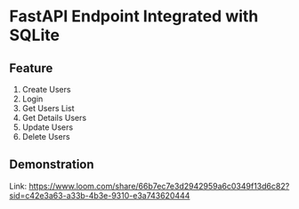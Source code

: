 # FastAPI Endpoint Integrated with SQLite

## Feature
1. Create Users
2. Login
3. Get Users List
4. Get Details Users
5. Update Users
5. Delete Users

## Demonstration
Link: https://www.loom.com/share/66b7ec7e3d2942959a6c0349f13d6c82?sid=c42e3a63-a33b-4b3e-9310-e3a743620444
